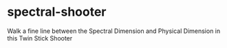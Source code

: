 # spectral-shooter
Walk a fine line between the Spectral Dimension and Physical Dimension in this Twin Stick Shooter
